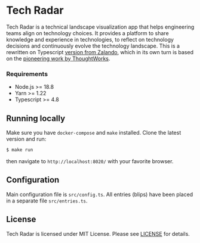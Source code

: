 # Tech Radar

Tech Radar is a technical landscape visualization app that helps engineering teams align on technology choices. It provides
a platform to share knowledge and experience in technologies, to reflect on technology decisions and continuously evolve
the technology landscape. This is a rewritten on Typescript [version from Zalando](https://github.com/zalando/tech-radar),
which in its own turn is based on the [pioneering work by ThoughtWorks](https://www.thoughtworks.com/radar).

### Requirements
* Node.js >= 18.8
* Yarn >= 1.22
* Typescript >= 4.8

## Running locally

Make sure you have `docker-compose` and `make` installed.
Clone the latest version and run:

```bash
$ make run  
```
then navigate to `http://localhost:8020/` with your favorite browser.

## Configuration

Main configuration file is `src/config.ts`. All entries (blips) have been placed in a separate file `src/entries.ts`.

## License

Tech Radar is licensed under MIT License. Please see [LICENSE](LICENSE) for details.
